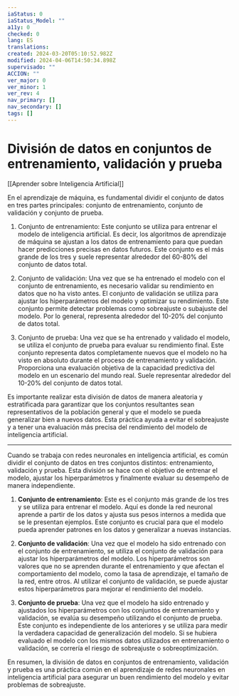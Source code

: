 ```yaml
---
iaStatus: 0
iaStatus_Model: ""
a11y: 0
checked: 0
lang: ES
translations: 
created: 2024-03-20T05:10:52.982Z
modified: 2024-04-06T14:50:34.898Z
supervisado: ""
ACCION: ""
ver_major: 0
ver_minor: 1
ver_rev: 4
nav_primary: []
nav_secondary: []
tags: []
---
```

# División de datos en conjuntos de entrenamiento, validación y prueba

[[Aprender sobre Inteligencia Artificial]]

En el aprendizaje de máquina, es fundamental dividir el conjunto de datos en tres partes principales: conjunto de entrenamiento, conjunto de validación y conjunto de prueba.

1. Conjunto de entrenamiento: Este conjunto se utiliza para entrenar el modelo de inteligencia artificial. Es decir, los algoritmos de aprendizaje de máquina se ajustan a los datos de entrenamiento para que puedan hacer predicciones precisas en datos futuros. Este conjunto es el más grande de los tres y suele representar alrededor del 60-80% del conjunto de datos total.

2. Conjunto de validación: Una vez que se ha entrenado el modelo con el conjunto de entrenamiento, es necesario validar su rendimiento en datos que no ha visto antes. El conjunto de validación se utiliza para ajustar los hiperparámetros del modelo y optimizar su rendimiento. Este conjunto permite detectar problemas como sobreajuste o subajuste del modelo. Por lo general, representa alrededor del 10-20% del conjunto de datos total.

3. Conjunto de prueba: Una vez que se ha entrenado y validado el modelo, se utiliza el conjunto de prueba para evaluar su rendimiento final. Este conjunto representa datos completamente nuevos que el modelo no ha visto en absoluto durante el proceso de entrenamiento y validación. Proporciona una evaluación objetiva de la capacidad predictiva del modelo en un escenario del mundo real. Suele representar alrededor del 10-20% del conjunto de datos total.

Es importante realizar esta división de datos de manera aleatoria y estratificada para garantizar que los conjuntos resultantes sean representativos de la población general y que el modelo se pueda generalizar bien a nuevos datos. Esta práctica ayuda a evitar el sobreajuste y a tener una evaluación más precisa del rendimiento del modelo de inteligencia artificial.


---

Cuando se trabaja con redes neuronales en inteligencia artificial, es común dividir el conjunto de datos en tres conjuntos distintos: entrenamiento, validación y prueba. Esta división se hace con el objetivo de entrenar el modelo, ajustar los hiperparámetros y finalmente evaluar su desempeño de manera independiente.

1. **Conjunto de entrenamiento**: Este es el conjunto más grande de los tres y se utiliza para entrenar el modelo. Aquí es donde la red neuronal aprende a partir de los datos y ajusta sus pesos internos a medida que se le presentan ejemplos. Este conjunto es crucial para que el modelo pueda aprender patrones en los datos y generalizar a nuevas instancias.

2. **Conjunto de validación**: Una vez que el modelo ha sido entrenado con el conjunto de entrenamiento, se utiliza el conjunto de validación para ajustar los hiperparámetros del modelo. Los hiperparámetros son valores que no se aprenden durante el entrenamiento y que afectan el comportamiento del modelo, como la tasa de aprendizaje, el tamaño de la red, entre otros. Al utilizar el conjunto de validación, se puede ajustar estos hiperparámetros para mejorar el rendimiento del modelo.

3. **Conjunto de prueba**: Una vez que el modelo ha sido entrenado y ajustados los hiperparámetros con los conjuntos de entrenamiento y validación, se evalúa su desempeño utilizando el conjunto de prueba. Este conjunto es independiente de los anteriores y se utiliza para medir la verdadera capacidad de generalización del modelo. Si se hubiera evaluado el modelo con los mismos datos utilizados en entrenamiento o validación, se correría el riesgo de sobreajuste o sobreoptimización.

En resumen, la división de datos en conjuntos de entrenamiento, validación y prueba es una práctica común en el aprendizaje de redes neuronales en inteligencia artificial para asegurar un buen rendimiento del modelo y evitar problemas de sobreajuste.
